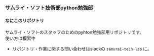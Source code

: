 ### サムライ・ソフト技術部python勉強部
#### なにこのリポジトリ
サムライ・ソフトのスタッフのためのpyhton勉強部用リポジトリです。  
使い方は模索中

- リポジトリ・作業に関する問い合わせはslackの `samurai-tech-lab` に。
